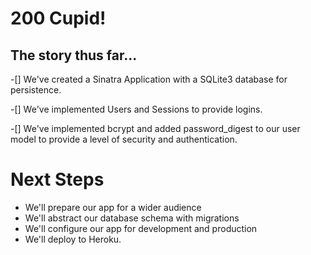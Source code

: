 # 200 Cupid!

## The story thus far...

-[] We've created a Sinatra Application with a SQLite3 database for persistence.

-[] We've implemented Users and Sessions to provide logins.

-[] We've implemented bcrypt and added password_digest to our user model
to provide a level of security and authentication.

# Next Steps

- We'll prepare our app for a wider audience
- We'll abstract our database schema with migrations
- We'll configure our app for development and production
- We'll deploy to Heroku.
